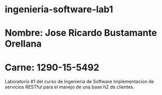 # ingenieria-software-lab1
# Nombre: Jose Ricardo Bustamante Orellana
# Carne: 1290-15-5492

Laboratorio #1 del curso de Ingenieria de Software
Implementacion de servicios RESTful para el manejo
de una base h2 de clientes.
